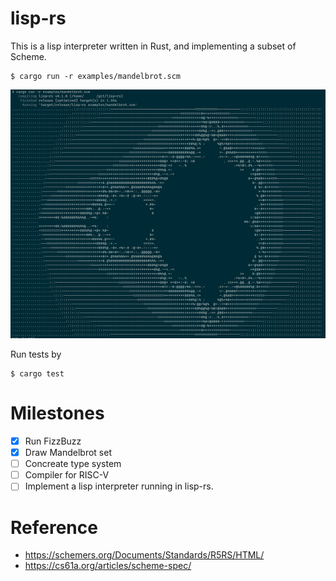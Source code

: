 lisp-rs
=========

This is a lisp interpreter written in Rust, and implementing a subset of Scheme.

```shell
$ cargo run -r examples/mandelbrot.scm
```

![mandelbrot](./examples/mandelbrot.png)

Run tests by

```
$ cargo test
```

# Milestones

- [x] Run FizzBuzz
- [x] Draw Mandelbrot set
- [ ] Concreate type system
- [ ] Compiler for RISC-V
- [ ] Implement a lisp interpreter running in lisp-rs.

# Reference

* https://schemers.org/Documents/Standards/R5RS/HTML/
* https://cs61a.org/articles/scheme-spec/
